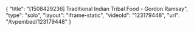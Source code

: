 {
    "title": "[1508429236] Traditional Indian Tribal Food - Gordon Ramsay",
    "type": "solo",
    "layout": "iframe-static",
    "videoId": "123179448",
    "url": "\/tvpembed\/123179448"
}